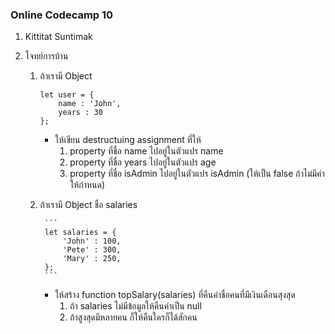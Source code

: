### Online Codecamp 10

1. Kittitat Suntimak
2. โจทย์การบ้าน

    1. ถ้าเรามี Object

        ```
        let user = {
            name : 'John',
            years : 30
        };
        ```

        - ให้เขียน destructuing assignment ที่ให้
            1. property ที่ชื่อ name ไปอยู่ในตัวแปร name
            2. property ที่ชื่อ years ไปอยู่ในตัวแปร age
            3. property ที่ชื่อ isAdmin ไปอยู่ในตัวแปร isAdmin (ให้เป็น false ถ้าไม่มีค่าให้กำหนด)


    2. ถ้าเรามี Object ชื่อ salaries
    
            ```
            let salaries = {
                'John' : 100,
                'Pete' : 300,
                'Mary' : 250,
            };
            ```

        - ให้สร้าง function topSalary(salaries) ที่คืนค่าชื่อคนที่มีเงินเดือนสุงสุด
            1. ถ้า salaries ไม่มีข้อมูลให้คืนค่าเป็น null
            2. ถ้าสูงสุดมีหลายคน ก็ให้คืนใครก็ได้สักคน